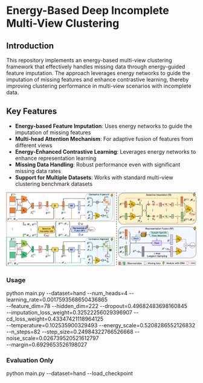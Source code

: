 # Energy-Based Deep Incomplete Multi-View Clustering

## Introduction

This repository implements an energy-based multi-view clustering framework that effectively handles missing data through energy-guided feature imputation. The approach leverages energy networks to guide the imputation of missing features and enhance contrastive learning, thereby improving clustering performance in multi-view scenarios with incomplete data.

## Key Features

- **Energy-based Feature Imputation**: Uses energy networks to guide the imputation of missing features
- **Multi-head Attention Mechanism**: For adaptive fusion of features from different views
- **Energy-Enhanced Contrastive Learning**: Leverages energy networks to enhance representation learning
- **Missing Data Handling**: Robust performance even with significant missing data rates
- **Support for Multiple Datasets**: Works with standard multi-view clustering benchmark datasets

![framework](./framework.png)

### Usage
python main.py --dataset=hand --num_heads=4 --learning_rate=0.0017593568650436865 \
  --feature_dim=78 --hidden_dim=222 --dropout=0.49682483698160845 \
  --imputation_loss_weight=0.32522256029396907 --cd_loss_weight=0.43347421118964125 \
  --temperature=0.102535900329493 --energy_scale=0.5208286552126832 \
  --n_steps=82 --step_size=0.24984322766526668 --noise_scale=0.026739520521612797 \
  --margin=0.6929653526198027

### Evaluation Only
python main.py --dataset=hand --load_checkpoint


